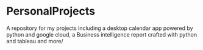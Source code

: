 # PersonalProjects
A repository for my projects including a desktop calendar app powered by python and google cloud, a Business intelligence report crafted with python and tableau and more/
